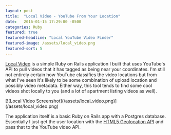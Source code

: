 ```yaml
---
layout: post
title:  "Local Video - YouTube From Your Location"
date:   2016-01-15 17:29:00 -0500
categories: Ruby
featured: true
featured-headline: "Local YouTube Video Finder"
featured-image: /assets/local_video.png
featured-sort: 5
---
```


[Local Video](https://local-video.herokuapp.com) is a simple Ruby on Rails application I built that uses YouTube's API to pull videos that it has tagged as being near your coordinates. I'm still not entirely certain how YouTube classifies the video locations but from what I've seen it's likely to be some combination of upload location and possibly video metadata. Either way, this tool tends to find some cool videos shot locally to you (and a lot of apartment listing videos as well). 

<div class='image-container'>
[![Local Video Screenshot](/assets/local_video.png)](/assets/local_video.png)
</div>

The application itself is a basic Ruby on Rails app with a Postgres database. Essentially I just get the user location with the [HTML5 Geolocation API](http://www.w3schools.com/html/html5_geolocation.asp) and pass that to the YouTube video API.
